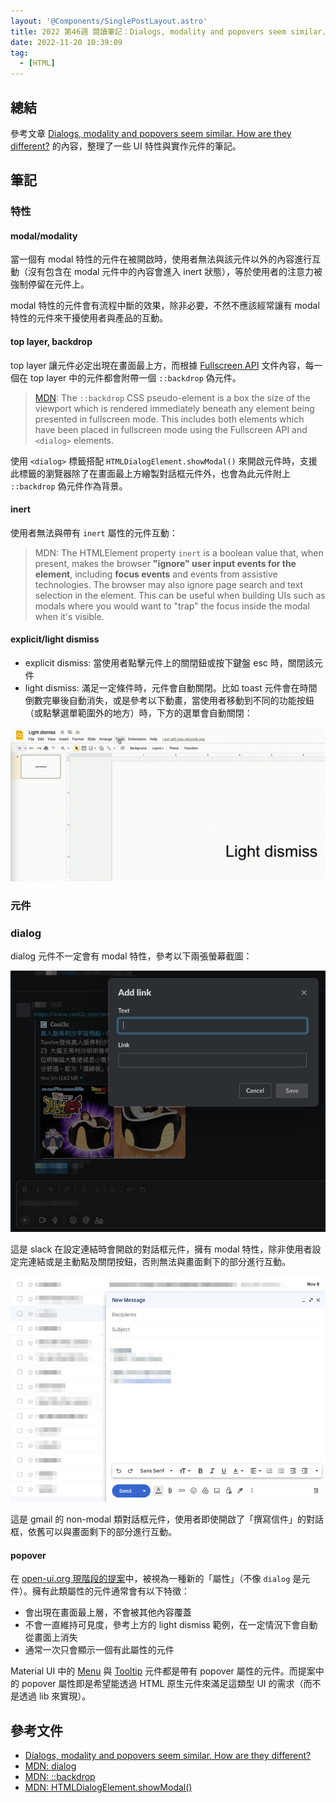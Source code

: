 ```yaml
---
layout: '@Components/SinglePostLayout.astro'
title: 2022 第46週 閱讀筆記：Dialogs, modality and popovers seem similar. How are they different?
date: 2022-11-20 10:39:09
tag:
  - [HTML]
---
```


## 總結

參考文章 [Dialogs, modality and popovers seem similar. How are they different?](https://hidde.blog/dialog-modal-popover-differences/) 的內容，整理了一些 UI 特性與實作元件的筆記。

## 筆記

### 特性

#### modal/modality

當一個有 modal 特性的元件在被開啟時，使用者無法與該元件以外的內容進行互動（沒有包含在 modal 元件中的內容會進入 inert 狀態），等於使用者的注意力被強制停留在元件上。

modal 特性的元件會有流程中斷的效果，除非必要，不然不應該經常讓有 modal 特性的元件來干擾使用者與產品的互動。

#### top layer, backdrop

top layer 讓元件必定出現在畫面最上方，而根據 [Fullscreen API](https://fullscreen.spec.whatwg.org/#top-layer) 文件內容，每一個在 top layer 中的元件都會附帶一個 `::backdrop` 偽元件。

> [MDN](https://developer.mozilla.org/en-US/docs/Web/CSS/::backdrop): The `::backdrop` CSS pseudo-element is a box the size of the viewport which is rendered immediately beneath any element being presented in fullscreen mode. This includes both elements which have been placed in fullscreen mode using the Fullscreen API and `<dialog>` elements.

使用 `<dialog>` 標籤搭配 `HTMLDialogElement.showModal()` 來開啟元件時，支援此標籤的瀏覽器除了在畫面最上方繪製對話框元件外，也會為此元件附上 `::backdrop` 偽元件作為背景。

#### inert

使用者無法與帶有 `inert` 屬性的元件互動：

> MDN: The HTMLElement property `inert` is a boolean value that, when present, makes the browser **"ignore" user input events for the element**, including **focus events** and events from assistive technologies. The browser may also ignore page search and text selection in the element. This can be useful when building UIs such as modals where you would want to "trap" the focus inside the modal when it's visible.

#### explicit/light dismiss

- explicit dismiss: 當使用者點擊元件上的關閉鈕或按下鍵盤 esc 時，關閉該元件
- light dismiss: 滿足一定條件時，元件會自動關閉。比如 toast 元件會在時間倒數完畢後自動消失，或是參考以下動畫，當使用者移動到不同的功能按鈕（或點擊選單範圍外的地方）時，下方的選單會自動關閉：

![explicit dismiss and light dismiss](/2022/html-overlay-element-characteristic/light-dismiss-example.gif)

### 元件

### dialog

dialog 元件不一定會有 modal 特性，參考以下兩張螢幕截圖：

![example of modal dialog](/2022/html-overlay-element-characteristic/dialog-modal.png)

這是 slack 在設定連結時會開啟的對話框元件，擁有 modal 特性，除非使用者設定完連結或是主動點及關閉按鈕，否則無法與畫面剩下的部分進行互動。

![example of non modal dialog](/2022/html-overlay-element-characteristic/dialog-non-modal.png)

這是 gmail 的 non-modal 類對話框元件，使用者即使開啟了「撰寫信件」的對話框，依舊可以與畫面剩下的部分進行互動。

#### popover

在 [open-ui.org 現階段的提案](https://open-ui.org/components/popup.research.explainer)中，被視為一種新的「屬性」（不像 `dialog` 是元件）。擁有此類屬性的元件通常會有以下特徵：

- 會出現在畫面最上層，不會被其他內容覆蓋
- 不會一直維持可見度，參考上方的 light dismiss 範例，在一定情況下會自動從畫面上消失
- 通常一次只會顯示一個有此屬性的元件

Material UI 中的 [Menu](https://mui.com/material-ui/react-menu/#main-content) 與 [Tooltip](https://mui.com/material-ui/react-tooltip/#main-content) 元件都是帶有 popover 屬性的元件。而提案中的 popover 屬性即是希望能透過 HTML 原生元件來滿足這類型 UI 的需求（而不是透過 lib 來實現）。

## 參考文件

- [Dialogs, modality and popovers seem similar. How are they different?](https://hidde.blog/dialog-modal-popover-differences/)
- [MDN: dialog](https://developer.mozilla.org/en-US/docs/Web/HTML/Element/dialog)
- [MDN: ::backdrop](https://developer.mozilla.org/en-US/docs/Web/CSS/::backdrop)
- [MDN: HTMLDialogElement.showModal()](https://developer.mozilla.org/en-US/docs/Web/API/HTMLDialogElement/showModal)
